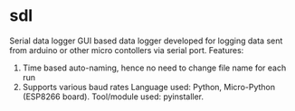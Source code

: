 # sdl
Serial data logger
 GUI based data logger developed for logging data sent from arduino or other micro contollers via serial port.
 Features:
 1. Time based auto-naming, hence no need to change file name for each run
 2. Supports various baud rates 
Language used: Python, Micro-Python (ESP8266 board).
Tool/module used: pyinstaller.

